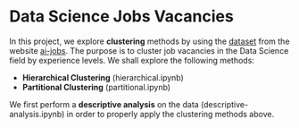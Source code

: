 # Data Science Jobs Vacancies

In this project, we explore **clustering** methods by using the [dataset](https://salaries.ai-jobs.net/download/) from the website [ai-jobs](https://ai-jobs.net/). The purpose is to cluster job vacancies in the Data Science field by experience levels. We shall explore the following methods:

- **Hierarchical Clustering** (hierarchical.ipynb)
- **Partitional Clustering** (partitional.ipynb)

We first perform a **descriptive analysis** on the data (descriptive-analysis.ipynb) in order to properly apply the clustering methods above. 
